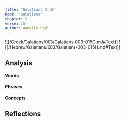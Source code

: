 ```yaml
---
title: "Galatians 3:15"
book: "Galatians"
chapter: 3
verse: 15
author: Apostle Paul
---
```

![[/Greek/Galatians/003/Galatians-003-015G.md#Text]]
![[/Hebrew/Galatians/003/Galatians-003-015H.md#Text]]

## Analysis

#### Words

#### Phrases

#### Concepts

## Reflections
